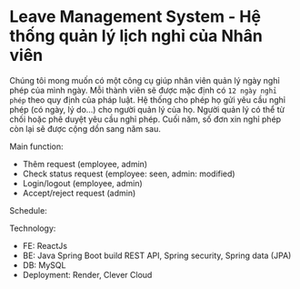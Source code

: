 # Leave Management System - Hệ thống quản lý lịch nghỉ của Nhân viên 
Chúng tôi mong muốn có một công cụ giúp nhân viên quản lý ngày nghỉ phép của mình ngày. Mỗi thành viên sẽ được mặc định có `12 ngày nghỉ phép` theo quy định của pháp luật. Hệ thống cho phép họ gửi yêu cầu nghỉ phép (có ngày, lý do...) cho người quản lý của họ. Người quản lý có thể từ chối hoặc phê duyệt yêu cầu nghỉ phép. Cuối năm, số đơn xin nghỉ phép còn lại sẽ được cộng dồn sang năm sau.

Main function:
- Thêm request (employee, admin) 
- Check status request (employee: seen, admin: modified)
- Login/logout (employee, admin)
- Accept/reject request (admin)

Schedule:

Technology:
- FE: ReactJs
- BE: Java Spring Boot build REST API, Spring security, Spring data (JPA)
- DB: MySQL
- Deployment: Render, Clever Cloud
